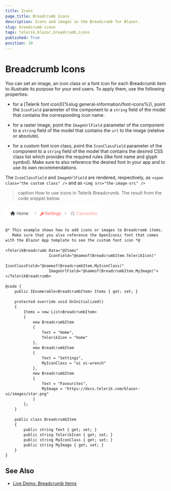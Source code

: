 ```yaml
---
title: Icons
page_title: Breadcrumb Icons
description: Icons and images in the Breadcrumb for Blazor.
slug: breadcrumb-icons
tags: telerik,blazor,breadcrumb,icons
published: True
position: 10
---
```


# Breadcrumb Icons

You can set an image, an icon class or a font icon for each Breadcrumb item to illustrate its purpose for your end users. To apply them, use the following properties:

* for a [Telerik font icon]({%slug general-information/font-icons%}), point the `IconField` parameter of the component to a `string` field of the model that contains the corresponding icon name.

* for a raster image, point the `ImageUrlField` parameter of the component to a `string` field of the model that contains the `url` to the image (relative or absolute).

* for a custom font icon class, point the `IconClassField` parameter of the component to a `string` field of the model that contains the desired CSS class list which provides the required rules (like font name and glyph symbol). Make sure to also reference the desired font in your app and to use its own recommendations.

The `IconClassField` and `ImageUrlField` are rendered, respectively, as `<span class="the custom class" />` and as `<img src="the-image-src" />`

>caption How to use icons in Telerik Breadcrumb. The result from the code snippet below.

![Breadcrumb Icons](images/breadcrumb-icons-example.png)

````CSHTML
@* This example shows how to add icons or images to Breadcrumb items. 
   Make sure that you also reference the OpenIconic font that comes with the Blazor App template to see the custom font icon *@

<TelerikBreadcrumb Data="@Items"
                   IconField="@nameof(BreadcrumbItem.TelerikIcon)"
                   IconClassField="@nameof(BreadcrumbItem.MyIconClass)"
                   ImageUrlField="@nameof(BreadcrumbItem.MyImage)">
</TelerikBreadcrumb>

@code {
    public IEnumerable<BreadcrumbItem> Items { get; set; }

    protected override void OnInitialized()
    {
        Items = new List<BreadcrumbItem>
        {
            new BreadcrumbItem
            {
                Text = "Home",
                TelerikIcon = "home"
            },
            new BreadcrumbItem
            {
                Text = "Settings",
                MyIconClass = "oi oi-wrench"
            },
            new BreadcrumbItem
            {
                Text = "Favourites",
                MyImage = "https://docs.telerik.com/blazor-ui/images/star.png"
            }
        };
    }

    public class BreadcrumbItem
    {
        public string Text { get; set; }
        public string TelerikIcon { get; set; }
        public string MyIconClass { get; set; }
        public string MyImage { get; set; }
    }
}
````


## See Also

  * [Live Demo: Breadcrumb Items](https://demos.telerik.com/blazor-ui/breadcrumb/items)

